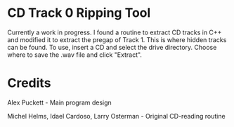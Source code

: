 # CD Track 0 Ripping Tool

Currently a work in progress. I found a routine to extract CD tracks in C++ and modified it to extract the pregap of Track 1. This is where hidden tracks can be found. To use, insert a CD and select the drive directory. Choose where to save the .wav file and click "Extract".

# Credits

Alex Puckett - Main program design

Michel Helms, Idael Cardoso, Larry Osterman - Original CD-reading routine
